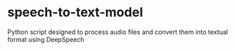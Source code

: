 # speech-to-text-model
Python script designed to process audio files and convert them into textual format using DeepSpeech
